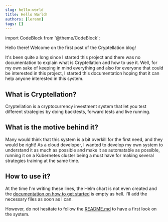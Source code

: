 ```yaml
---
slug: hello-world
title: Hello World!
authors: [lerenn]
tags: []
---
```


import CodeBlock from '@theme/CodeBlock';

Hello there! Welcome on the first post of the Cryptellation blog!

It's been quite a long since I started this project and there was no documentation
to explain what is Cryptellation and how to use it. Well, for my own sake of 
keeping in mind everything and also for everyone that could be interested in this
project, I started this documentation hoping that it can help anyone interested 
in this system.

## What is Cryptellation?

Cryptellation is a cryptocurrency investment system that let you test different
strategies by doing backtests, forward tests and live running.

## What is the motive behind it?

Many would think that this system is a bit overkill for the first need, and they
would be right! As a cloud developer, I wanted to develop my own system to understand
it as much as possible and make it as automatable as possible, running it on a 
Kubernetes cluster being a must have for making several strategies training at the
same time. 

## How to use it?

At the time I'm writing these lines, the Helm chart is not even created and the 
[documentation on how to get started](/docs/category/getting-started) is empty
as hell. I'll add the necessary files as soon as I can.

However, do not hesitate to follow the 
[README.md](https://github.com/digital-feather/cryptellation#readme) to have a 
first look on the system.
